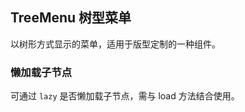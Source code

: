 <div class="demo-header">
<p class="overviewicon">
  <span class="wapi-form-treemenu"/>
</p>

## TreeMenu 树型菜单

<nova-uxlink widget-name="TreeMenu"></nova-uxlink>

以树形方式显示的菜单，适用于版型定制的一种组件。
</div>

### 懒加载子节点

可通过 ` lazy ` 是否懒加载子节点，需与 load 方法结合使用。

<nova-demo-view link="tree-menu/lazy-load"></nova-demo-view>

<br>
